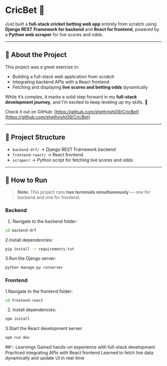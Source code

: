 # CricBet 🏏

Just built a **full-stack cricket betting web app** entirely from scratch using **Django REST Framework for backend** and **React for frontend**, powered by a **Python web scraper** for live scores and odds.

---

## 📖 About the Project
This project was a great exercise in:  
- Building a full-stack web application from scratch  
- Integrating backend APIs with a React frontend  
- Fetching and displaying **live scores and betting odds** dynamically  

While it’s complex, it marks a solid step forward in my **full-stack development journey**, and I’m excited to keep leveling up my skills. 🚀

Check it out on GitHub: [https://github.com/shethrishi09/CricBet](https://github.com/shethrishi09/CricBet)

---

## 📂 Project Structure
- `backend-drf/` → Django REST Framework backend  
- `frontend-react/` → React frontend  
- `scraper/` → Python script for fetching live scores and odds  

---

## 🚀 How to Run
> **Note:** This project runs **two terminals simultaneously** — one for backend and one for frontend.

### Backend
1. Navigate to the backend folder:
```bash
cd backend-drf
```
2.Install dependencies:
```bash
pip install -r requirements.txt
```
3.Run the Django server:
```bash
python manage.py runserver
```
### Frontend
1.Navigate to the frontend folder:
```bash
cd frontend-react
```
2. Install dependencies:
```bash
npm install
```
3.Start the React development server:
```bash
npm run dev
```
##✨ Learnings
Gained hands-on experience with full-stack development
Practiced integrating APIs with React frontend
Learned to fetch live data dynamically and update UI in real-time




